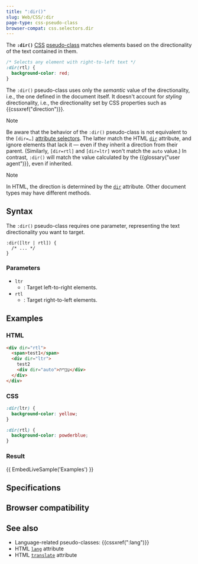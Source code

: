 ```yaml
---
title: ":dir()"
slug: Web/CSS/:dir
page-type: css-pseudo-class
browser-compat: css.selectors.dir
---
```




The **`:dir()`** [CSS](/Web/CSS) [pseudo-class](/Web/CSS/Pseudo-classes) matches elements based on the directionality of the text contained in them.

```css
/* Selects any element with right-to-left text */
:dir(rtl) {
  background-color: red;
}
```

The `:dir()` pseudo-class uses only the _semantic_ value of the directionality, i.e., the one defined in the document itself. It doesn't account for _styling_ directionality, i.e., the directionality set by CSS properties such as {{cssxref("direction")}}.

> [!NOTE]
> Be aware that the behavior of the `:dir()` pseudo-class is not equivalent to the `[dir=…]` [attribute selectors](/Web/CSS/Attribute_selectors). The latter match the HTML [`dir`](/Web/HTML/Global_attributes#dir) attribute, and ignore elements that lack it — even if they inherit a direction from their parent. (Similarly, `[dir=rtl]` and `[dir=ltr]` won't match the `auto` value.) In contrast, `:dir()` will match the value calculated by the {{glossary("user agent")}}, even if inherited.

> [!NOTE]
> In HTML, the direction is determined by the [`dir`](/Web/HTML/Global_attributes#dir) attribute. Other document types may have different methods.

## Syntax

The `:dir()` pseudo-class requires one parameter, representing the text directionality you want to target.

```css-nolint
:dir([ltr | rtl]) {
  /* ... */
}
```

### Parameters

- `ltr`
  - : Target left-to-right elements.
- `rtl`
  - : Target right-to-left elements.

## Examples

### HTML

```html
<div dir="rtl">
  <span>test1</span>
  <div dir="ltr">
    test2
    <div dir="auto">עִבְרִית</div>
  </div>
</div>
```

### CSS

```css
:dir(ltr) {
  background-color: yellow;
}

:dir(rtl) {
  background-color: powderblue;
}
```

### Result

{{ EmbedLiveSample('Examples') }}

## Specifications



## Browser compatibility



## See also

- Language-related pseudo-classes: {{cssxref(":lang")}}
- HTML [`lang`](/Web/HTML/Global_attributes#lang) attribute
- HTML [`translate`](/Web/HTML/Global_attributes#translate) attribute
